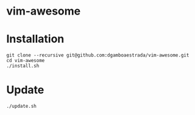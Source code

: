 # vim-awesome

# Installation

```
git clone --recursive git@github.com:dgamboaestrada/vim-awesome.git
cd vim-awesome
./install.sh
```

# Update
```
./update.sh
```
